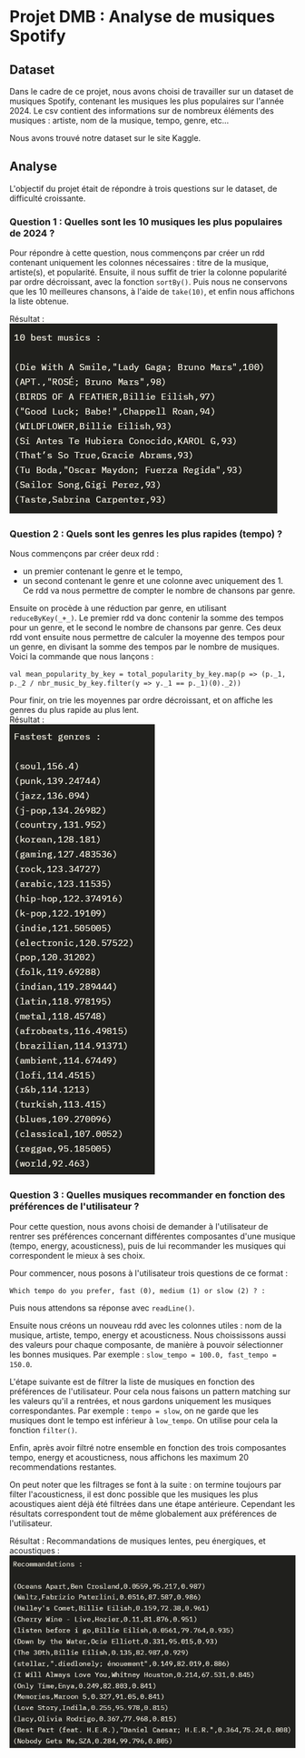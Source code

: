 # Projet DMB : Analyse de musiques Spotify
## Dataset

Dans le cadre de ce projet, nous avons choisi de travailler sur un dataset de musiques Spotify, contenant les musiques les plus populaires sur l'année 2024. Le csv contient des informations sur de nombreux éléments des musiques : artiste, nom de la musique, tempo, genre, etc...

Nous avons trouvé notre dataset sur le site Kaggle.

## Analyse
L'objectif du projet était de répondre à trois questions sur le dataset, de difficulté croissante.
### Question 1 : Quelles sont les 10 musiques les plus populaires de 2024 ?

Pour répondre à cette question, nous commençons par créer un rdd contenant uniquement les colonnes nécessaires : titre de la musique, artiste(s), et popularité.
Ensuite, il nous suffit de trier la colonne popularité par ordre décroissant, avec la fonction `sortBy()`. Puis nous ne conservons que les 10 meilleures chansons, à l'aide de `take(10)`, et enfin nous affichons la liste obtenue.

Résultat :  
![best_musics](images/best_musics.png)
### Question 2 : Quels sont les genres les plus rapides (tempo) ?
Nous commençons par créer deux rdd :
- un premier contenant le genre et le tempo,
- un second contenant le genre et une colonne avec uniquement des 1. Ce rdd va nous permettre de compter le nombre de chansons par genre.

Ensuite on procède à une réduction par genre, en utilisant `reduceByKey(_+_)`. Le premier rdd va donc contenir la somme des tempos pour un genre, et le second le nombre de chansons par genre.
Ces deux rdd vont ensuite nous permettre de calculer la moyenne des tempos pour un genre, en divisant la somme des tempos par le nombre de musiques.
Voici la commande que nous lançons :
```shell
val mean_popularity_by_key = total_popularity_by_key.map(p => (p._1, p._2 / nbr_music_by_key.filter(y => y._1 == p._1)(0)._2))
```

Pour finir, on trie les moyennes par ordre décroissant, et on affiche les genres du plus rapide au plus lent.  
Résultat :  
![fastest_genres](images/fastest_genre.png)
### Question 3 : Quelles musiques recommander en fonction des préférences de l'utilisateur ?
Pour cette question, nous avons choisi de demander à l'utilisateur de rentrer ses préférences concernant différentes composantes d'une musique (tempo, energy, acousticness), puis de lui recommander les musiques qui correspondent le mieux à ses choix.

Pour commencer, nous posons à l'utilisateur trois questions de ce format :
```shell
Which tempo do you prefer, fast (0), medium (1) or slow (2) ? :
```
Puis nous attendons sa réponse avec `readLine()`.

Ensuite nous créons un nouveau rdd avec les colonnes utiles : nom de la musique, artiste, tempo, energy et acousticness. Nous choississons aussi des valeurs pour chaque composante, de manière à pouvoir sélectionner les bonnes musiques. Par exemple : `slow_tempo = 100.0, fast_tempo = 150.0`.

L'étape suivante est de filtrer la liste de musiques en fonction des préférences de l'utilisateur. Pour cela nous faisons un pattern matching sur les valeurs qu'il a rentrées, et nous gardons uniquement les musiques correspondantes. Par exemple : `tempo = slow`, on ne garde que les musiques dont le tempo est inférieur à `low_tempo`. On utilise pour cela la fonction `filter()`.

Enfin, après avoir filtré notre ensemble en fonction des trois composantes tempo, energy et acousticness, nous affichons les maximum 20 recommendations restantes.

On peut noter que les filtrages se font à la suite : on termine toujours par filter l'acousticness, il est donc possible que les musiques les plus acoustiques aient déjà été filtrées dans une étape antérieure. Cependant les résultats correspondent tout de même globalement aux préférences de l'utilisateur.

Résultat : Recommandations de musiques lentes, peu énergiques, et acoustiques :
![best_musics](images/recommandations.png)
